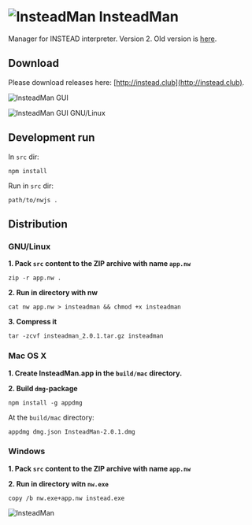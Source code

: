 ![InsteadMan](https://raw.githubusercontent.com/jhekasoft/insteadman/master/src/resources/images/logo32x32.png "InsteadMan") InsteadMan
===========

Manager for INSTEAD interpreter. Version 2.
Old version is [here](https://github.com/jhekasoft/instead-manager).

Download
---------

Please download releases here: [http://instead.club](http://instead.club).

![InsteadMan GUI](https://github.com/jhekasoft/insteadman/raw/master/src/resources/images/screenshot.png "InsteadMan GUI")

![InsteadMan GUI GNU/Linux](https://github.com/jhekasoft/insteadman/raw/master/src/resources/images/screenshot_gnulinux.png "InsteadMan GUI GNU/Linux")


Development run
----------------
In `src` dir:

```
npm install
```

Run in `src` dir:

```
path/to/nwjs .
```

Distribution
-------------

### GNU/Linux

**1. Pack `src` content to the ZIP archive with name `app.nw`**

```
zip -r app.nw .
```

**2. Run in directory with nw**

```
cat nw app.nw > insteadman && chmod +x insteadman
```

**3. Compress it**

```
tar -zcvf insteadman_2.0.1.tar.gz insteadman
```

### Mac OS X

**1. Create InsteadMan.app in the `build/mac` directory.**

**2. Build `dmg`-package**

```
npm install -g appdmg
```

At the `build/mac` directory:

```
appdmg dmg.json InsteadMan-2.0.1.dmg
```

### Windows

**1. Pack `src` content to the ZIP archive with name `app.nw`**

**2. Run in directory witn `nw.exe`**

```
copy /b nw.exe+app.nw instead.exe
```

![InsteadMan](https://github.com/jhekasoft/insteadman/raw/master/src/resources/images/logo.png "InsteadMan")
